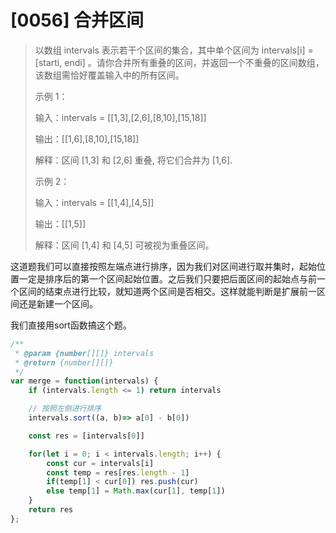 # [0056] 合并区间

> 以数组 intervals 表示若干个区间的集合，其中单个区间为 intervals[i] = [starti, endi] 。请你合并所有重叠的区间，并返回一个不重叠的区间数组，该数组需恰好覆盖输入中的所有区间。
> 
> 示例 1：
>
> 输入：intervals = [[1,3],[2,6],[8,10],[15,18]]
>
> 输出：[[1,6],[8,10],[15,18]]
>
> 解释：区间 [1,3] 和 [2,6] 重叠, 将它们合并为 [1,6].
>
> 示例 2：
>
> 输入：intervals = [[1,4],[4,5]]
>
> 输出：[[1,5]]
>
> 解释：区间 [1,4] 和 [4,5] 可被视为重叠区间。

这道题我们可以直接按照左端点进行排序，因为我们对区间进行取并集时，起始位置一定是排序后的第一个区间起始位置。之后我们只要把后面区间的起始点与前一个区间的结束点进行比较，就知道两个区间是否相交。这样就能判断是扩展前一区间还是新建一个区间。

我们直接用sort函数搞这个题。

```js
/**
 * @param {number[][]} intervals
 * @return {number[][]}
 */
var merge = function(intervals) {
    if (intervals.length <= 1) return intervals

    // 按照左侧进行排序
    intervals.sort((a, b)=> a[0] - b[0])

    const res = [intervals[0]]

    for(let i = 0; i < intervals.length; i++) {
        const cur = intervals[i]
        const temp = res[res.length - 1]
        if(temp[1] < cur[0]) res.push(cur)
        else temp[1] = Math.max(cur[1], temp[1])
    }
    return res
};
```